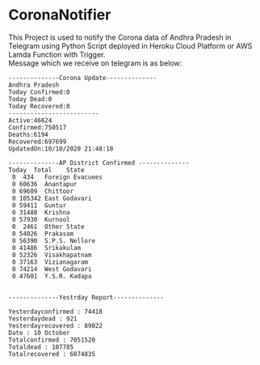 # CoronaNotifier

This Project is used to notify the Corona data of Andhra Pradesh in Telegram using Python Script deployed in Heroku Cloud Platform or AWS Lamda Function with Trigger.
</br>
Message which we receive on telegram is as below:</br>
```
--------------Corona Update--------------
Andhra Pradesh
Today Confirmed:0
Today Dead:0
Today Recovered:0
-------------------------
Active:46624
Confirmed:750517
Deaths:6194
Recovered:697699
UpdatedOn:10/10/2020 21:48:18

--------------AP District Confirmed --------------
Today  Total    State 
 0  434   Foreign Evacuees
 0 60636  Anantapur
 0 69609  Chittoor
 0 105342 East Godavari
 0 59411  Guntur
 0 31488  Krishna
 0 57930  Kurnool
 0  2461  Other State
 0 54026  Prakasam
 0 56390  S.P.S. Nellore
 0 41486  Srikakulam
 0 52326  Visakhapatnam
 0 37163  Vizianagaram
 0 74214  West Godavari
 0 47601  Y.S.R. Kadapa


--------------Yestrday Report--------------

Yesterdayconfirmed : 74418
Yesterdaydead : 921
Yesterdayrecovered : 89022
Date : 10 October 
Totalconfirmed : 7051520
Totaldead : 107785
Totalrecovered : 6074835

```
